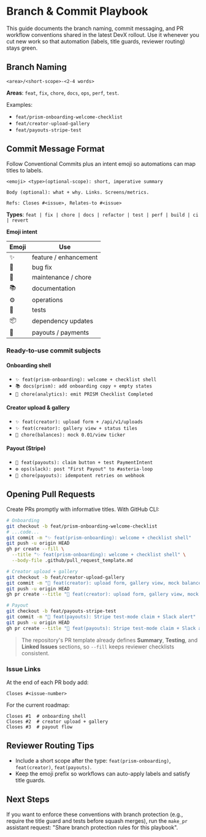 # Branch & Commit Playbook

This guide documents the branch naming, commit messaging, and PR workflow conventions shared in the latest DevX rollout. Use it whenever you cut new work so that automation (labels, title guards, reviewer routing) stays green.

## Branch Naming

```
<area>/<short-scope>-<2-4 words>
```

**Areas**: `feat`, `fix`, `chore`, `docs`, `ops`, `perf`, `test`.

Examples:
- `feat/prism-onboarding-welcome-checklist`
- `feat/creator-upload-gallery`
- `feat/payouts-stripe-test`

## Commit Message Format

Follow Conventional Commits plus an intent emoji so automations can map titles to labels.

```
<emoji> <type>(optional-scope): short, imperative summary

Body (optional): what + why. Links. Screens/metrics.

Refs: Closes #<issue>, Relates-to #<issue>
```

**Types**: `feat | fix | chore | docs | refactor | test | perf | build | ci | revert`

**Emoji intent**

| Emoji | Use |
| --- | --- |
| ✨ | feature / enhancement |
| 🐛 | bug fix |
| 🧰 | maintenance / chore |
| 📚 | documentation |
| ⚙️ | operations |
| 🧪 | tests |
| 📦 | dependency updates |
| 💸 | payouts / payments |

### Ready-to-use commit subjects

#### Onboarding shell
- `✨ feat(prism-onboarding): welcome + checklist shell`
- `📚 docs(prism): add onboarding copy + empty states`
- `🧰 chore(analytics): emit PRISM Checklist Completed`

#### Creator upload & gallery
- `✨ feat(creator): upload form + /api/v1/uploads`
- `✨ feat(creator): gallery view + status tiles`
- `🧰 chore(balances): mock 0.01/view ticker`

#### Payout (Stripe)
- `💸 feat(payouts): claim button + test PaymentIntent`
- `⚙️ ops(slack): post "First Payout" to #asteria-loop`
- `🧰 chore(payouts): idempotent retries on webhook`

## Opening Pull Requests

Create PRs promptly with informative titles. With GitHub CLI:

```bash
# Onboarding
git checkout -b feat/prism-onboarding-welcome-checklist
# ...code...
git commit -m "✨ feat(prism-onboarding): welcome + checklist shell"
git push -u origin HEAD
gh pr create --fill \
  --title "✨ feat(prism-onboarding): welcome + checklist shell" \
  --body-file .github/pull_request_template.md

# Creator upload + gallery
git checkout -b feat/creator-upload-gallery
git commit -m "🧰 feat(creator): upload form, gallery view, mock balance"
git push -u origin HEAD
gh pr create --title "🧰 feat(creator): upload form, gallery view, mock balance" --fill

# Payout
git checkout -b feat/payouts-stripe-test
git commit -m "💸 feat(payouts): Stripe test-mode claim + Slack alert"
git push -u origin HEAD
gh pr create --title "💸 feat(payouts): Stripe test-mode claim + Slack alert" --fill
```

> The repository's PR template already defines **Summary**, **Testing**, and **Linked Issues** sections, so `--fill` keeps reviewer checklists consistent.

### Issue Links

At the end of each PR body add:

```
Closes #<issue-number>
```

For the current roadmap:

```
Closes #1  # onboarding shell
Closes #2  # creator upload + gallery
Closes #3  # payout flow
```

## Reviewer Routing Tips

- Include a short scope after the type: `feat(prism-onboarding)`, `feat(creator)`, `feat(payouts)`.
- Keep the emoji prefix so workflows can auto-apply labels and satisfy title guards.

## Next Steps

If you want to enforce these conventions with branch protection (e.g., require the title guard and tests before squash merges), run the `make_pr` assistant request: "Share branch protection rules for this playbook".
